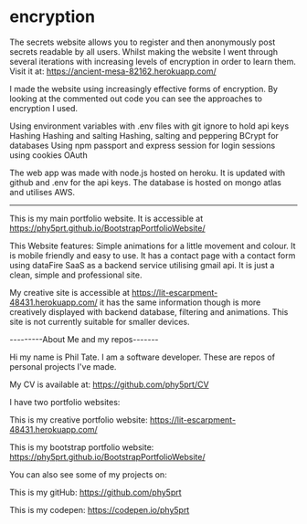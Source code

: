 # encryption
The secrets website allows you to register and then anonymously post secrets readable by all users.
Whilst making the website I went through several iterations with increasing levels of encryption in order to learn them.
Visit it at: https://ancient-mesa-82162.herokuapp.com/


I made the website using increasingly effective forms of encryption. 
By looking at the commented out code you can see the approaches to encryption I used.

Using environment variables with .env files with git ignore to hold api keys
Hashing
Hashing and salting
Hashing, salting and peppering
BCrypt for databases
Using npm passport and express session for login sessions using cookies
OAuth


The web app was made with node.js hosted on heroku.
It is updated with github and .env for the api keys.
The database is hosted on mongo atlas and utilises AWS. 


-------------------------------------

This is my main portfolio website. It is accessible at https://phy5prt.github.io/BootstrapPortfolioWebsite/

This Website features: Simple animations for a little movement and colour. It is mobile friendly and easy to use. It has a contact page with a contact form using dataFire SaaS as a backend service utilising gmail api. It is just a clean, simple and professional site.

My creative site is accessible at https://lit-escarpment-48431.herokuapp.com/ it has the same information though is more creatively displayed with backend database, filtering and animations. This site is not currently suitable for smaller devices.

---------About Me and my repos-------

Hi my name is Phil Tate. I am a software developer. These are repos of personal projects I've made.

My CV is available at: https://github.com/phy5prt/CV

I have two portfolio websites:

This is my creative portfolio website: https://lit-escarpment-48431.herokuapp.com/

This is my bootstrap portfolio website: https://phy5prt.github.io/BootstrapPortfolioWebsite/

You can also see some of my projects on:

This is my gitHub: https://github.com/phy5prt

This is my codepen: https://codepen.io/phy5prt
